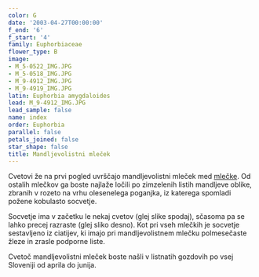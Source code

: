 ```yaml
---
color: G
date: '2003-04-27T00:00:00'
f_end: '6'
f_start: '4'
family: Euphorbiaceae
flower_type: B
image:
- M_5-0522_IMG.JPG
- M_5-0518_IMG.JPG
- M_9-4912_IMG.JPG
- M_9-4919_IMG.JPG
latin: Euphorbia amygdaloides
lead: M_9-4912_IMG.JPG
lead_sample: false
name: index
order: Euphorbia
parallel: false
petals_joined: false
star_shape: false
title: Mandljevolistni mleček
---
```

Cvetovi že na prvi pogled uvrščajo mandljevolistni mleček med [mlečke](../l_euphorbia.htm). Od ostalih mlečkov ga boste najlaže ločili po zimzelenih listih mandljeve oblike, zbranih v rozeto na vrhu olesenelega poganjka, iz katerega spomladi požene kobulasto socvetje.

Socvetje ima v začetku le nekaj cvetov (glej slike spodaj), sčasoma pa se lahko precej razraste (glej sliko desno). Kot pri vseh mlečkih je socvetje sestavljeno iz ciatijev, ki imajo pri mandljevolistnem mlečku polmesečaste žleze in zrasle podporne liste.

Cvetoč mandljevolistni mleček boste našli v listnatih gozdovih po vsej Sloveniji od aprila do junija.
